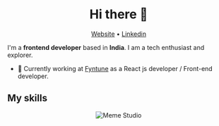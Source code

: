 <h1 align="center">Hi there 👋</h1>

<p align="center">
  <a href="https://webronak.github.io/my-portfolio/">Website</a> •
  <a href="https://www.linkedin.com/in/ronak-singh-8a11101a6/">Linkedin</a> 
</p>

I'm a __frontend developer__ based in __India__. I am a tech enthusiast and explorer.

* 💼 Currently working at [Fyntune](https://www.fyntune.com/) as a React js developer / Front-end developer.

## My skills

<p align="center">
  <img align="center" alt="Meme Studio" src="https://github.com/viclafouch/viclafouch/blob/master/img/pack.png" />
</p>
